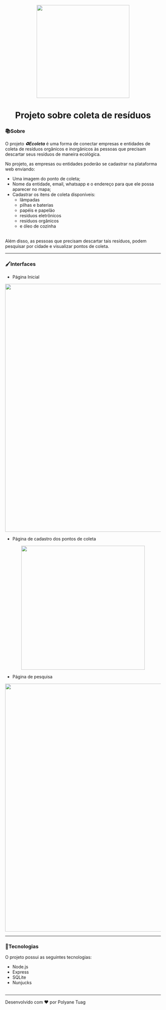 <p align="center">
  <img width= '300' src="https://camo.githubusercontent.com/530412f00d6c04d51cd0de1abe6f12d0f2bef904/68747470733a2f2f692e696d6775722e636f6d2f746842335445692e706e67">
</p>

<h1 align="center">Projeto sobre coleta de resíduos </h1>

### 📚Sobre

 O projeto ***♻Ecoleta*** é uma forma de conectar empresas e entidades de coleta de resíduos orgânicos e inorgânicos às pessoas que precisam descartar seus resíduos de maneira ecológica.

No projeto, as empresas ou entidades poderão se cadastrar na plataforma web enviando:

- Uma imagem do ponto de coleta;
- Nome da entidade, email, whatsapp e o endereço para que ele possa aparecer no mapa;
- Cadastrar os itens de coleta disponíveis:
  - lâmpadas
  - pilhas e baterias
  - papéis e papelão
  - resíduos eletrônicos
  - resíduos orgânicos
  - e óleo de cozinha<br><br>
  
Além disso, as pessoas que precisam descartar tais resíduos, podem pesquisar por cidade e visualizar pontos de coleta.

---
### 🖌Interfaces

- Página Inicial
<p align="center">
  <img width= '800' src="https://camo.githubusercontent.com/a3d153262faf551a92186f9cd4d6d30e836578a9/68747470733a2f2f692e696d6775722e636f6d2f7371784c4562782e6a7067">
</p>

- Página de cadastro dos pontos de coleta
<p align="center">
  <img width= '400' src="https://github.com/mateusfg7/Ecoleta/raw/master/docs/screenshots/register.png">
</p>

- Página de pesquisa
<p align="center">
  <img width= '800' src="https://github.com/mateusfg7/Ecoleta/raw/master/docs/screenshots/search.png">
</p>





---
### 🚀Tecnologias

O projeto possui as seguintes tecnologias:
- Node.js
- Express
- SQLite
- Nunjucks<br><br>

---
Desenvolvido com ❤ por Polyane Tuag
